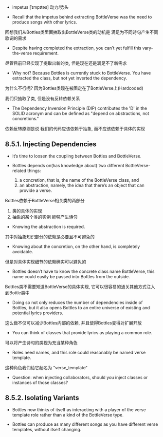 + impetus [ˈɪmpɪtəs]  动力/势头

+ Recall that the impetus behind extracting BottleVerse was the need to produce songs with other lyrics.

回想我们从Bottles类里面抽取出BottleVerse类的动机是 满足为不同诗句产生不同歌词的需求

+ Despite having completed the extraction, you can’t yet fulfill this vary-the-verse requirement.

尽管目前已经实现了提取出新的类, 但是现在还是满足不了新需求

+ Why not? Because Bottles is currently stuck to BottleVerse. You have extracted the class, but not yet inverted the dependency.

为什么不行呢? 因为Bottles类现在被固定在了BottleVerse上(Hardcoded)

我们只抽取了类, 但是没有反转依赖关系

+ The Dependency Inversion Principle (DIP) contributes the 'D' in the SOLID acronym and can be defined as "depend on abstractions, not concretions."

依赖反转原则是说 我们的代码应该依赖于抽象, 而不应该依赖于具体的实现

## 8.5.1. Injecting Dependencies

+ It’s time to loosen the coupling between Bottles and BottleVerse.

+ Bottles depends on(has knowledge about) two different BottleVerse-related things:
    1. a concretion, that is, the name of the BottleVerse class, and
    2. an abstraction, namely, the idea that there’s an object that can provide a verse.

Bottles依赖于BottleVerse相关类的两部分

1. 类的具体的实现
2. 抽象的某个类的实例 能够产生诗句

+ Knowing the abstraction is required.

其中对抽象知识部分的依赖是必要且不可避免的

+ Knowing about the concretion, on the other hand, is completely avoidable.

但是对具体实现细节的依赖确实可以避免的

+ Bottles doesn’t have to know the concrete class name BottleVerse, this name could easily be passed into Bottles from the outside.

Bottles类不需要知道BottleVerse的具体实现, 它可以很容易的通关其他方式注入到Bottle类中

+ Doing so not only reduces the number of dependencies inside of Bottles, but it also opens Bottles to an entire universe of existing and potential lyrics providers.

这么做不仅可以减少Bottles内部的依赖, 并且使得Bottles变得对扩展开放

+ You can think of classes that provide lyrics as playing a common role.

可以将产生诗句的类视为充当某种角色

+ Roles need names, and this role could reasonably be named verse template.

这种角色我们给它起名为 "verse_template"

+ Question: when injecting collaborators, should you inject classes or instances of those classes?

## 8.5.2. Isolating Variants

+ Bottles now thinks of itself as interacting with a player of the verse template role rather than a kind of the BottleVerse type.

+ Bottles can produce as many different songs as you have different verse templates, without itself changing.


